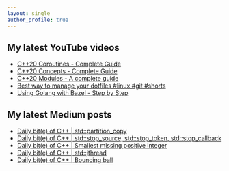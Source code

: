 ```yaml
---
layout: single
author_profile: true
---
```


## My latest YouTube videos

<!--START_SECTION:youtube-->
* [C++20 Coroutines - Complete Guide](https://www.youtube.com/watch?v=w-dmOHhBX9o)
* [C++20 Concepts  - Complete Guide](https://www.youtube.com/watch?v=1So7onMFxJM)
* [C++20 Modules - A complete guide](https://www.youtube.com/watch?v=WRCwciJ5MTE)
* [Best way to manage your dotfiles #linux #git #shorts](https://www.youtube.com/watch?v=LHrB4TcU1JM)
* [Using Golang with Bazel - Step by Step](https://www.youtube.com/watch?v=mXLrk0ipwz4)
<!--END_SECTION:youtube-->

## My latest Medium posts

<!--START_SECTION:medium-->
* [Daily bit(e) of C++ | std::partition_copy](https://medium.com/@simontoth/daily-bit-e-of-c-std-partition-copy-a7b7aed1a995?source=rss-1e1de1006a93------2)
* [Daily bit(e) of C++ | std::stop_source, std::stop_token, std::stop_callback](https://medium.com/@simontoth/daily-bit-e-of-c-std-stop-source-std-stop-token-std-stop-callback-d69d3ebe8e36?source=rss-1e1de1006a93------2)
* [Daily bit(e) of C++ | Smallest missing positive integer](https://medium.com/@simontoth/daily-bit-e-of-c-smallest-missing-positive-integer-7f066807db9?source=rss-1e1de1006a93------2)
* [Daily bit(e) of C++ | std::jthread](https://medium.com/@simontoth/daily-bit-e-of-c-std-jthread-30d745dc6885?source=rss-1e1de1006a93------2)
* [Daily bit(e) of C++ | Bouncing ball](https://medium.com/@simontoth/daily-bit-e-of-c-bouncing-ball-1569ef3fb419?source=rss-1e1de1006a93------2)
<!--END_SECTION:medium-->
